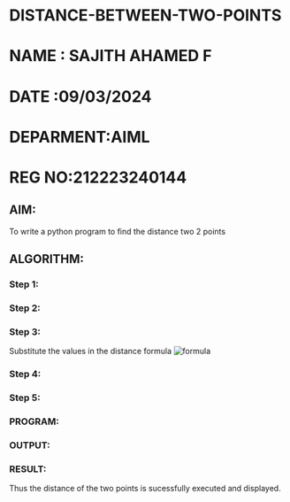 # DISTANCE-BETWEEN-TWO-POINTS
# NAME : SAJITH AHAMED F
# DATE :09/03/2024
# DEPARMENT:AIML
# REG NO:212223240144  

## AIM:
To write a python program to find the distance two 2 points
## ALGORITHM:
### Step 1: 
### Step 2: 
### Step 3: 
Substitute the values in the distance formula  ![formula](/formula.JPG)
### Step 4: 
### Step 5: 
### PROGRAM:


### OUTPUT:


### RESULT:

Thus the distance of the two points is sucessfully executed and displayed.
